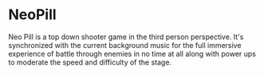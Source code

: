 # NeoPill
 
Neo Pill is a top down shooter game in the third person perspective. It's synchronized with the current background music for the full immersive experience of battle through enemies in no time at all along with power ups to moderate the speed and difficulty of the stage.
